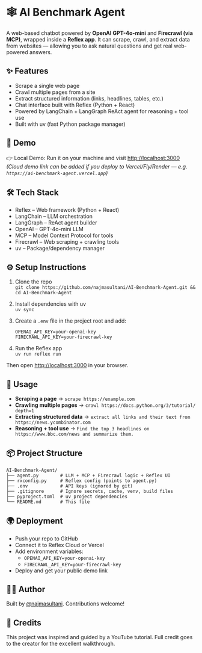 # 🕸️ AI Benchmark Agent

A web-based chatbot powered by **OpenAI GPT-4o-mini** and **Firecrawl (via MCP)**, wrapped inside a **Reflex app**. It can scrape, crawl, and extract data from websites — allowing you to ask natural questions and get real web-powered answers.

## ✨ Features
- Scrape a single web page  
- Crawl multiple pages from a site  
- Extract structured information (links, headlines, tables, etc.)  
- Chat interface built with Reflex (Python + React)  
- Powered by LangChain + LangGraph ReAct agent for reasoning + tool use  
- Built with uv (fast Python package manager)  

## 🚀 Demo
👉 Local Demo: Run it on your machine and visit [http://localhost:3000](http://localhost:3000)  
*(Cloud demo link can be added if you deploy to Vercel/Fly/Render — e.g. `https://ai-benchmark-agent.vercel.app`)*

## 🛠️ Tech Stack
- Reflex – Web framework (Python + React)  
- LangChain – LLM orchestration  
- LangGraph – ReAct agent builder  
- OpenAI – GPT-4o-mini LLM  
- MCP – Model Context Protocol for tools  
- Firecrawl – Web scraping + crawling tools  
- uv – Package/dependency manager  

## ⚙️ Setup Instructions
1. Clone the repo  
   `git clone https://github.com/najmasultani/AI-Benchmark-Agent.git && cd AI-Benchmark-Agent`  

2. Install dependencies with uv  
   `uv sync`  

3. Create a `.env` file in the project root and add:  
   ```
   OPENAI_API_KEY=your-openai-key
   FIRECRAWL_API_KEY=your-firecrawl-key
   ```  

4. Run the Reflex app  
   `uv run reflex run`  

Then open [http://localhost:3000](http://localhost:3000) in your browser.  

## 📖 Usage
- **Scraping a page** → `scrape https://example.com`  
- **Crawling multiple pages** → `crawl https://docs.python.org/3/tutorial/ depth=1`  
- **Extracting structured data** → `extract all links and their text from https://news.ycombinator.com`  
- **Reasoning + tool use** → `Find the top 3 headlines on https://www.bbc.com/news and summarize them.`  

## 📦 Project Structure
```
AI-Benchmark-Agent/
├── agent.py        # LLM + MCP + Firecrawl logic + Reflex UI
├── rxconfig.py     # Reflex config (points to agent.py)
├── .env            # API keys (ignored by git)
├── .gitignore      # Ignore secrets, cache, venv, build files
├── pyproject.toml  # uv project dependencies
└── README.md       # This file
```

## 🌍 Deployment
- Push your repo to GitHub  
- Connect it to Reflex Cloud or Vercel  
- Add environment variables:  
  - `OPENAI_API_KEY=your-openai-key`  
  - `FIRECRAWL_API_KEY=your-firecrawl-key`  
- Deploy and get your public demo link  

## 👩‍💻 Author
Built by [@najmasultani](https://github.com/najmasultani). Contributions welcome!  

## 🙏 Credits
This project was inspired and guided by a YouTube tutorial. Full credit goes to the creator for the excellent walkthrough.  
